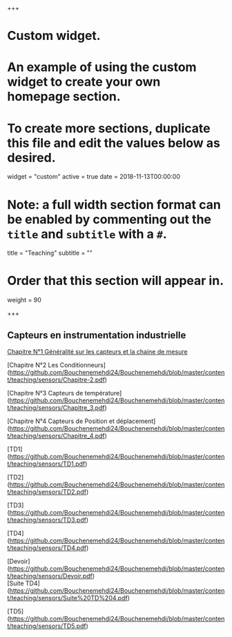 +++
# Custom widget.
# An example of using the custom widget to create your own homepage section.
# To create more sections, duplicate this file and edit the values below as desired.
widget = "custom"
active = true
date = 2018-11-13T00:00:00

# Note: a full width section format can be enabled by commenting out the `title` and `subtitle` with a `#`.
title = "Teaching"
subtitle = ""

# Order that this section will appear in.
weight = 90

+++
## Capteurs en instrumentation industrielle

[Chapitre N°1 Généralité sur les capteurs et la chaine de mesure](https://github.com/Bouchenemehdi24/Bouchenemehdi/blob/master/content/teaching/sensors/Chapitre-1.pdf) </br>

[Chapitre N°2 Les Conditionneurs]
(https://github.com/Bouchenemehdi24/Bouchenemehdi/blob/master/content/teaching/sensors/Chapitre-2.pdf) </br>

[Chapitre N°3 Capteurs de température]
(https://github.com/Bouchenemehdi24/Bouchenemehdi/blob/master/content/teaching/sensors/Chapitre_3.pdf) </br>

[Chapitre N°4 Capteurs de Position et déplacement]
(https://github.com/Bouchenemehdi24/Bouchenemehdi/blob/master/content/teaching/sensors/Chapitre_4.pdf) </br>

[TD1]
(https://github.com/Bouchenemehdi24/Bouchenemehdi/blob/master/content/teaching/sensors/TD1.pdf) </br>

[TD2]
(https://github.com/Bouchenemehdi24/Bouchenemehdi/blob/master/content/teaching/sensors/TD2.pdf) </br>

[TD3]
(https://github.com/Bouchenemehdi24/Bouchenemehdi/blob/master/content/teaching/sensors/TD3.pdf) </br>

[TD4]
(https://github.com/Bouchenemehdi24/Bouchenemehdi/blob/master/content/teaching/sensors/TD4.pdf) </br>

[Devoir]
(https://github.com/Bouchenemehdi24/Bouchenemehdi/blob/master/content/teaching/sensors/Devoir.pdf) </br>
[Suite TD4]
(https://github.com/Bouchenemehdi24/Bouchenemehdi/blob/master/content/teaching/sensors/Suite%20TD%204.pdf)</br>

[TD5]
(https://github.com/Bouchenemehdi24/Bouchenemehdi/blob/master/content/teaching/sensors/TD5.pdf)
